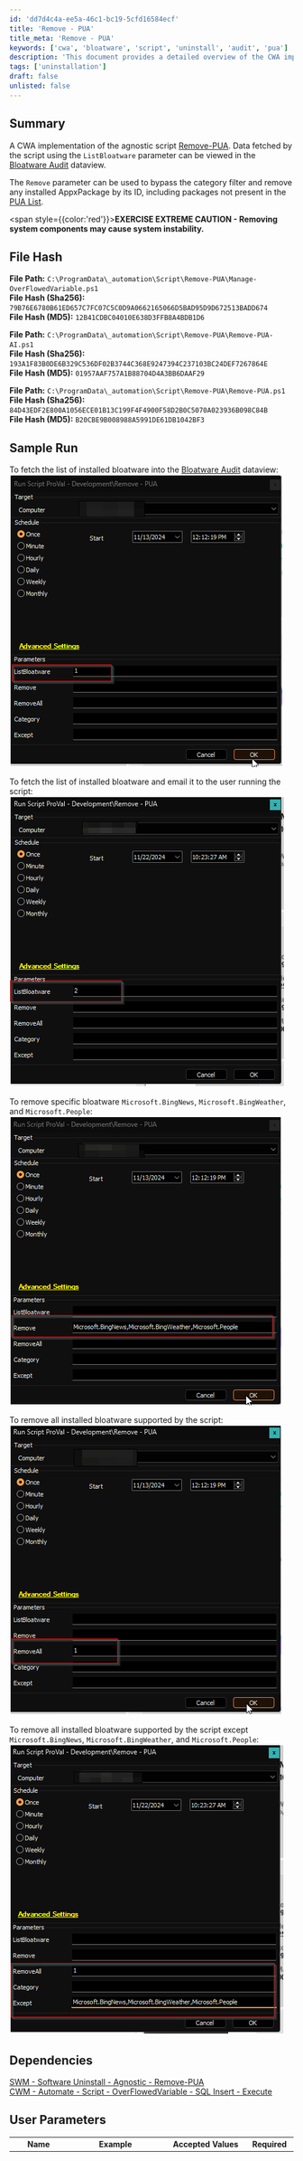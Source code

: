 ```yaml
---
id: 'dd7d4c4a-ee5a-46c1-bc19-5cfd16584ecf'
title: 'Remove - PUA'
title_meta: 'Remove - PUA'
keywords: ['cwa', 'bloatware', 'script', 'uninstall', 'audit', 'pua']
description: 'This document provides a detailed overview of the CWA implementation of the Remove-PUA script, including file hashes, sample runs, user parameters, and supported bloatware for the effective uninstallation of unwanted applications.'
tags: ['uninstallation']
draft: false
unlisted: false
---
```


## Summary

A CWA implementation of the agnostic script [Remove-PUA](<../../powershell/Remove-PUA.md>). Data fetched by the script using the `ListBloatware` parameter can be viewed in the [Bloatware Audit](<../dataviews/Bloatware Audit.md>) dataview.

The `Remove` parameter can be used to bypass the category filter and remove any installed AppxPackage by its ID, including packages not present in the [PUA List](https://content.provaltech.com/attachments/potentially-unwanted-applications.json).

<span style={{color:'red'}}>**EXERCISE EXTREME CAUTION - Removing system components may cause system instability.**</span>

## File Hash

**File Path:** `C:\ProgramData\_automation\Script\Remove-PUA\Manage-OverFlowedVariable.ps1`  
**File Hash (Sha256):** `79B76E6780B61ED657C7FC07C5C0D9A0662165066D5BAD95D9D672513BADD674`  
**File Hash (MD5):** `12B41CDBC04010E638D3FFB8A4BDB1D6`  

**File Path:** `C:\ProgramData\_automation\Script\Remove-PUA\Remove-PUA-AI.ps1`  
**File Hash (Sha256):** `193A1F83B0DE6B329C536DF02B3744C368E9247394C237103BC24DEF7267864E`  
**File Hash (MD5):** `01957AAF757A1B88704D4A3BB6DAAF29`  

**File Path:** `C:\ProgramData\_automation\Script\Remove-PUA\Remove-PUA.ps1`  
**File Hash (Sha256):** `84D43EDF2E800A1056ECE01B13C199F4F4900F58D2B0C5070A023936B098C84B`  
**File Hash (MD5):** `B20CBE9B008988A5991DE61DB1042BF3`  

## Sample Run

To fetch the list of installed bloatware into the [Bloatware Audit](<../dataviews/Bloatware Audit.md>) dataview:  
![Sample Run 1](../../../static/img/Remove---PUA/image_1.png)

To fetch the list of installed bloatware and email it to the user running the script:  
![Sample Run 2](../../../static/img/Remove---PUA/image_2.png)

To remove specific bloatware `Microsoft.BingNews`, `Microsoft.BingWeather`, and `Microsoft.People`:  
![Sample Run 3](../../../static/img/Remove---PUA/image_3.png)

To remove all installed bloatware supported by the script:  
![Sample Run 4](../../../static/img/Remove---PUA/image_4.png)

To remove all installed bloatware supported by the script except `Microsoft.BingNews`, `Microsoft.BingWeather`, and `Microsoft.People`:  
![Sample Run 6](../../../static/img/Remove---PUA/image_6.png) 

## Dependencies

[SWM - Software Uninstall - Agnostic - Remove-PUA](<../../powershell/Remove-PUA.md>)  
[CWM - Automate - Script - OverFlowedVariable - SQL Insert - Execute](<./OverFlowedVariable - SQL Insert - Execute.md>)

## User Parameters

| Name          | Example                                          | Accepted Values                                                                                     | Required   | Description                                                                                                                                                                            |
|---------------|--------------------------------------------------|-----------------------------------------------------------------------------------------------------|------------|----------------------------------------------------------------------------------------------------------------------------------------------------------------------------------------|
| ListBloatware | 1                                                | <ul><li>1</li><li>2</li></ul>                                                                                          | Partially  | `1`: Fetch installed bloatware into the [Bloatware Audit](<../dataviews/Bloatware Audit.md>) dataview.<br>`2`: Fetch installed bloatware into the [Bloatware Audit](<../dataviews/Bloatware Audit.md>) dataview and send the list to the user running the script.</br> |
| Remove        | Microsoft.BingNews, Microsoft.BingWeather, Microsoft.People |                                                                                                     | Partially  | The name(s) of the application or applications you wish to uninstall. It can be used to remove any installed AppxPackage on the computer.                                                                                                          |
| Remove All    | 1                                                |                                                                                                     | Partially  | Set it to 1 to remove all bloatware by category or all found bloatware with or without exceptions.                                                                                   |
| Category      | MsftBloatApps                                | <li>MsftBloatApps</li><li>ThirdPartyBloatApps</li> | False      | Used with RemoveAll to filter bloatware to a certain category, allowing you to select just a specific category of bloatware.                                                        |
| Except        | Microsoft.Copilot, Microsoft.BingWeather                                |                                                                                                     | False      | Used with RemoveAll or Category to remove all except some item(s) from a category.                                                                                 |

**Note:** `RemoveAll`, `Category`, and `Except` parameters are limited to the [PUA List](https://content.provaltech.com/attachments/potentially-unwanted-applications.json).

## Emailing

The script is designed to send the list of installed bloatware to the user running the script if the `ListBloatware` parameter is set to `2`.

**Sample Email:**  
![Sample Email](../../../static/img/Remove---PUA/image_7.png)

**Sample CSV File:**  
![Sample CSV](../../../static/img/Remove---PUA/image_8.png)

## Output

- Script log
- Dataview (if the `ListBloatware` parameter is used)
- Email (if the `ListBloatware` parameter is set to `2`)